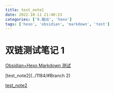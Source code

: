 ```yaml
---
title: test_note1
date: 2022-10-11 21:40:23
categories: ['9.输出', 'hexo']
tags: ['hexo', 'obsidian', 'markdown', 'test']
---
```


# 双链测试笔记 1

[Obsidian+Hexo Markdown 测试](../1182/#公式)

[test_note2](../1184/#Branch 2)

[test_note2](../1186)
